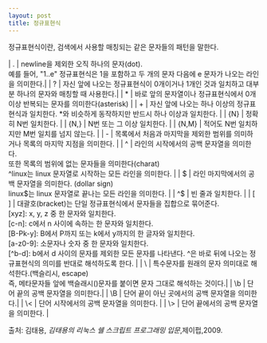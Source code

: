 ```yaml
---
layout: post
title: 정규표현식
---
```


정규표현식이란, 검색에서 사용할 매칭되는 같은 문자들의 패턴을 말한다.


| . | newline을 제외한 오직 하나의 문자(dot).<br>예를 들어, "1..e" 정규표현식은 1을 포함하고 두 개의 문자 다음에 e 문자가 나오는 라인을 의미한다.|
| ? | 자신 앞에 나오는 정규표현식이 0개이거나 1개인 것과 일치하고 대부분 하나의 문자와 매칭할 때 사용한다.|
| * | 바로 앞의 문자열이나 정규표현식에서 0개 이상 반복되는 문자를 의미한다(asterisk) |
| + | 자신 앞에 나오는 하나 이상의 정규표현식과 일치한다. *와 비슷하게 동작하지만 반드시 하나 이상과 일치한다. |
| {N} | 정확히 N번 일치한다. |
| {N,} | N번 또는 그 이상 일치한다. |
| {N,M} | 적어도 N번 일치하지만 M번 일치를 넘지 않는다. |
| - | 목록에서 처음과 마지막을 제외한 범위를 의미하거나 목록의 마지막 지점을 의미한다. |
| ^ | 라인의 시작에서의 공백 문자열을 의미한다.<br> 또한 목록의 범위에 없는 문자들을 의미한다(charat)<br> ^linux는 linux 문자열로 시작하는 모든 라인을 의미한다. |
| $ | 라인 마지막에서의 공백 문자열을 의미한다. (dollar sign) <br> linux$는 linux 문자열로 끝나는 모든 라인을 의미한다. |
| ^$ | 빈 줄과 일치한다. |
| [ ] | 대괄호(bracket)는 단일 정규표현식에서 문자들을 집합으로 묶어준다.<br>[xyz]: x, y, z 중 한 문자와 일치한다. <br>[c-n]: c에서 n 사이에 속하는 한 문자와 일치한다.<br>[B-Pk-y]: B에서 P까지 또는 k에서 y까지의 한 글자와 일치한다.<br>[a-z0-9]: 소문자나 숫자 중 한 문자와 일치한다.<br>[^b-d]: b에서 d 사이의 문자를 제외한 모든 문자를 나타낸다. ^은 바로 뒤에 나오는 정규표현식의 의미를 반대로 해석하도록 한다. |
| \ | 특수문자를 원래의 문자 의미대로 해석한다.(백슬리시, escape)<br>즉, 메타문자들 앞에 백슬래시(\)문자를 붙이면 문자 그대로 해석하는 것이다.|
| \b | 단어 끝의 공백 문자열을 의미한다.|
| \B | 단어 끝이 아닌 곳에서의 공백 문자열을 의미한다.|
| \\< | 단어 시작에서의 공백 문자열을 의미한다. |
| \\> | 단어 끝에서의 공백 문자열을 의미한다. |

출처: 김태용, *김태용의 리눅스 쉘 스크립트 프로그래밍 입문*,제이펍,2009.
